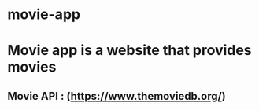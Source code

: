 # movie-app

# **Movie app** is a website that provides movies
## Movie API : (https://www.themoviedb.org/)
